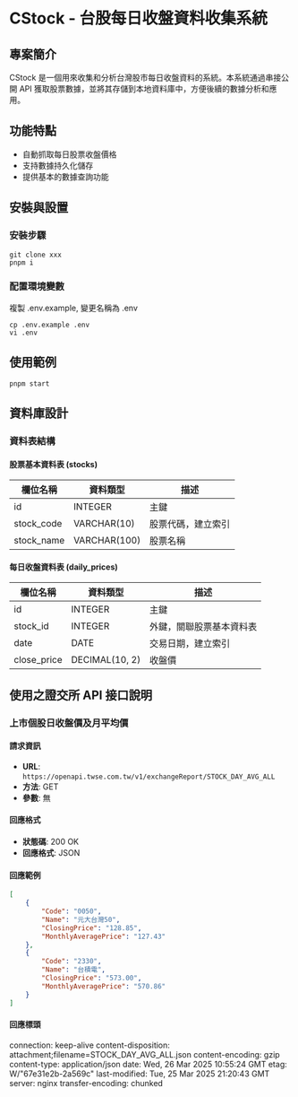 # CStock - 台股每日收盤資料收集系統

## 專案簡介

CStock 是一個用來收集和分析台灣股市每日收盤資料的系統。本系統通過串接公開 API 獲取股票數據，並將其存儲到本地資料庫中，方便後續的數據分析和應用。

## 功能特點

- 自動抓取每日股票收盤價格
- 支持數據持久化儲存
- 提供基本的數據查詢功能

## 安裝與設置


### 安裝步驟

```
git clone xxx
pnpm i
```

### 配置環境變數
複製 .env.example, 變更名稱為 .env
```
cp .env.example .env
vi .env
```

## 使用範例

```
pnpm start
```

## 資料庫設計

### 資料表結構

#### 股票基本資料表 (stocks)

| 欄位名稱   | 資料類型     | 描述               |
| ---------- | ------------ | ------------------ |
| id         | INTEGER      | 主鍵               |
| stock_code | VARCHAR(10)  | 股票代碼，建立索引 |
| stock_name | VARCHAR(100) | 股票名稱           |

#### 每日收盤資料表 (daily_prices)

| 欄位名稱          | 資料類型       | 描述                     |
| ----------------- | -------------- | ------------------------ |
| id                | INTEGER        | 主鍵                     |
| stock_id          | INTEGER        | 外鍵，關聯股票基本資料表 |
| date              | DATE           | 交易日期，建立索引       |
| close_price       | DECIMAL(10, 2) | 收盤價                   |

## 使用之證交所 API 接口說明

### 上市個股日收盤價及月平均價

#### 請求資訊

- **URL**: `https://openapi.twse.com.tw/v1/exchangeReport/STOCK_DAY_AVG_ALL`
- **方法**: GET
- **參數**: 無

#### 回應格式

- **狀態碼**: 200 OK
- **回應格式**: JSON

#### 回應範例

```json
[
	{
		"Code": "0050",
		"Name": "元大台灣50",
		"ClosingPrice": "128.85",
		"MonthlyAveragePrice": "127.43"
	},
	{
		"Code": "2330",
		"Name": "台積電",
		"ClosingPrice": "573.00",
		"MonthlyAveragePrice": "570.86"
	}
]
```

#### 回應標頭

connection: keep-alive
content-disposition: attachment;filename=STOCK_DAY_AVG_ALL.json
content-encoding: gzip
content-type: application/json
date: Wed, 26 Mar 2025 10:55:24 GMT
etag: W/"67e31e2b-2a569c"
last-modified: Tue, 25 Mar 2025 21:20:43 GMT
server: nginx
transfer-encoding: chunked


